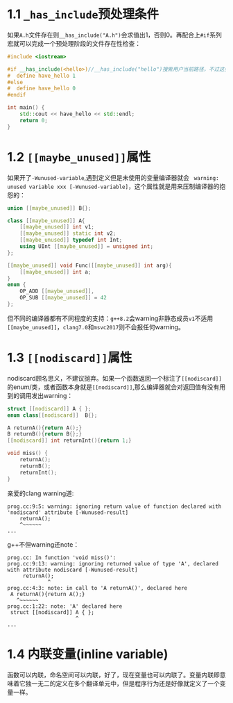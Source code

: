 # 1.1 `_has_include`预处理条件
如果`A.h`文件存在则`__has_include("A.h")`会求值出1，否则0。再配合上`#if`系列宏就可以完成一个预处理阶段的文件存在性检查：
```cpp
#include <iostream>

#if __has_include(<hello>)//__has_include("hello")搜索用户当前路径，不过这些都是实现定义
#  define have_hello 1
#else
#  define have_hello 0
#endif

int main() {
    std::cout << have_hello << std::endl;
    return 0;
}
```

# 1.2 `[[maybe_unused]]`属性
如果开了`-Wunused-variable`,遇到定义但是未使用的变量编译器就会
` warning: unused variable xxx [-Wunused-variable]`，这个属性就是用来压制编译器的抱怨的：
```cpp
union [[maybe_unused]] B{};

class [[maybe_unused]] A{
    [[maybe_unused]] int v1;
    [[maybe_unused]] static int v2;
    [[maybe_unused]] typedef int Int;
    using UInt [[maybe_unused]] = unsigned int;
};

[[maybe_unused]] void Func([[maybe_unused]] int arg){
    [[maybe_unused]] int a;
}
enum { 
    OP_ADD [[maybe_unused]],
    OP_SUB [[maybe_unused]] = 42 
};
```
但不同的编译器都有不同程度的支持：`g++8.2`会warning非静态成员`v1`不适用`[[maybe_unused]]`，`clang7.0`和`msvc2017`则不会报任何warning。

# 1.3 `[[nodiscard]]`属性
nodiscard顾名思义，不建议抛弃。如果一个函数返回一个标注了`[[nodiscard]]`的enum/类，或者函数本身就是`[[nodiscard]]`,那么编译器就会对返回值有没有用到的调用发出warning：
```cpp
struct [[nodiscard]] A { };
enum class[[nodiscard]]  B{};

A returnA(){return A();}
B returnB(){return B{};}
[[nodiscard]] int returnInt(){return 1;}

void miss() {
    returnA();
    returnB();
    returnInt();
}

```
亲爱的clang warning道:
```shell
prog.cc:9:5: warning: ignoring return value of function declared with 'nodiscard' attribute [-Wunused-result]
    returnA();
    ^~~~~~~
...
```
g++不但warning还note：
```shell
prog.cc: In function 'void miss()':
prog.cc:9:13: warning: ignoring returned value of type 'A', declared with attribute nodiscard [-Wunused-result]
     returnA();
             ^
prog.cc:4:3: note: in call to 'A returnA()', declared here
 A returnA(){return A();}
   ^~~~~~~
prog.cc:1:22: note: 'A' declared here
 struct [[nodiscard]] A { };
                      ^
...
```
# 1.4 内联变量(inline variable)
函数可以内联，命名空间可以内联，好了，现在变量也可以内联了。变量内联即意味着它独一无二的定义在多个翻译单元中，但是程序行为还是好像就定义了一个变量一样。